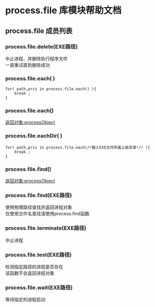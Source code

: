 # process.file 库模块帮助文档

<a id="process.file"></a>
## process.file 成员列表


<a id="process.file.delete"></a>
### process.file.delete(EXE路径) 
 中止进程、并删除执行程序文件  
一直重试直到删除成功

<a id="process.file.each"></a>
### process.file.each( ) 
 

```aardio
for( path,prcs in process.file.each() ){
	break ;
}
```



<a id="process.file.each"></a>
### process.file.each() 
 [返回对象:processObject](https://www.aardio.com/zh-cn/doc/library-reference/process/_.html#processObject)

<a id="process.file.eachDir"></a>
### process.file.eachDir( ) 
 

```aardio
for( path,prcs in process.file.each(/*输入EXE文件所属上级目录*/) ){
	break ;
}
```



<a id="process.file.find"></a>
### process.file.find() 
 [返回对象:processObject](https://www.aardio.com/zh-cn/doc/library-reference/process/_.html#processObject)

<a id="process.file.find"></a>
### process.file.find(EXE路径) 
 使用物理路径查找并返回进程对象  
仅使用文件名查找请使用process.find函数

<a id="process.file.terminate"></a>
### process.file.terminate(EXE路径) 
 中止进程

<a id="process.file.test"></a>
### process.file.test(EXE路径) 
 检测指定路径的进程是否存在  
该函数不会返回进程对象

<a id="process.file.wait"></a>
### process.file.wait(EXE路径) 
 等待指定的进程启动
